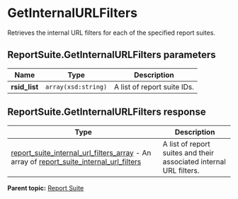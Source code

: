 # GetInternalURLFilters

Retrieves the internal URL filters for each of the specified report suites.

## ReportSuite.GetInternalURLFilters parameters

|Name|Type|Description|
|----|----|-----------|
| **rsid\_list** | `array(xsd:string)` |A list of report suite IDs.|

## ReportSuite.GetInternalURLFilters response

|Type|Description|
|----|-----------|
| [report\_suite\_internal\_url\_filters\_array](../../data_types/r_report_suite_internal_url_filter_array.md#) - An array of [report\_suite\_internal\_url\_filters](../../data_types/r_report_suite_internal_url_filter.md#) |A list of report suites and their associated internal URL filters.|

**Parent topic:** [Report Suite](../../methods/report_suite/r_methods_reportsuite.md)


